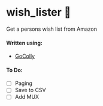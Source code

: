 # wish_lister 🎁

Get a persons wish list from Amazon

#### Written using:

- [GoColly](https://github.com/gocolly/colly)

#### To Do:
- [ ] Paging
- [ ] Save to CSV
- [ ] Add MUX

